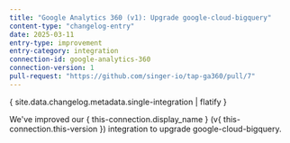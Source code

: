 ```yaml
---
title: "Google Analytics 360 (v1): Upgrade google-cloud-bigquery"
content-type: "changelog-entry"
date: 2025-03-11
entry-type: improvement
entry-category: integration
connection-id: google-analytics-360
connection-version: 1
pull-request: "https://github.com/singer-io/tap-ga360/pull/7"
---
```

{ site.data.changelog.metadata.single-integration | flatify }

We've improved our { this-connection.display_name } (v{ this-connection.this-version }) integration to upgrade google-cloud-bigquery.